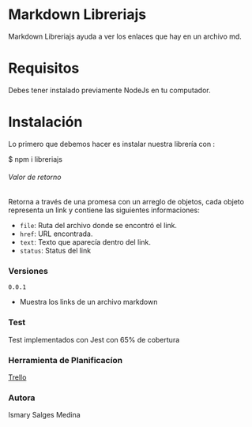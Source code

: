 # Markdown Libreriajs
Markdown Libreriajs ayuda a ver los enlaces que hay en un archivo md.


# Requisitos
Debes tener instalado previamente NodeJs en tu computador.

# Instalación 
Lo primero que debemos hacer es instalar nuestra librería con :

$ npm i libreriajs

###### Valor de retorno

Retorna a través de una promesa con un arreglo  de objetos, cada objeto representa un link y contiene las siguientes informaciones:
- `file`: Ruta del archivo donde se encontró el link.
- `href`: URL encontrada.
- `text`: Texto que aparecía dentro del link.
- `status`: Status del link


### Versiones
`0.0.1` 
- Muestra los links de un archivo markdown 

### Test
Test implementados con Jest con 65% de cobertura

### Herramienta de Planificacíon
[Trello](https://trello.com/b/ZtZMrnZO/markdown)

### Autora
Ismary Salges Medina
